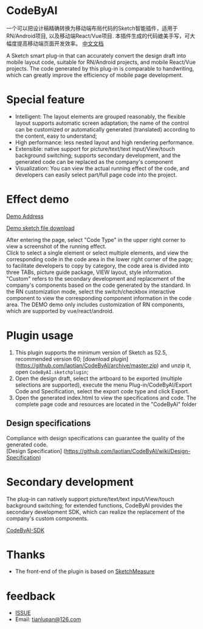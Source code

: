 # CodeByAI
一个可以把设计稿精确转换为移动端布局代码的Sketch智能插件，适用于RN/Android项目, 以及移动端React/Vue项目. 本插件生成的代码媲美手写，可大幅度提高移动端页面开发效率。 [中文文档](https://github.com/laotian/CodeByAI/wiki/CodeByAI中文使用文档)  

A Sketch smart plug-in that can accurately convert the design draft into mobile layout code, suitable for RN/Android projects, and mobile React/Vue projects. The code generated by this plug-in is comparable to handwriting, which can greatly improve the efficiency of mobile page development.
 
# Special feature
* Intelligent: The layout elements are grouped reasonably, the flexible layout supports automatic screen adaptation; the name of the control can be customized or automatically generated (translated) according to the content, easy to understand;
* High performance: less nested layout and high rendering performance.
* Extensible: native support for picture/text/text input/View/touch background switching; supports secondary development, and the generated code can be replaced as the company's component
* Visualization: You can view the actual running effect of the code, and developers can easily select part/full page code into the project.

# Effect demo
[Demo Address](https://service.codebyai.com/demo/index.html)  

[Demo sketch file download](https://service.codebyai.com/images/demo.sketch) 

After entering the page, select "Code Type" in the upper right corner to view a screenshot of the running effect.  
Click to select a single element or select multiple elements, and view the corresponding code in the code area in the lower right corner of the page; to facilitate developers to copy by category, the code area is divided into three TABs, picture guide package, VIEW layout, style information.  
"Custom" refers to the secondary development and replacement of the company's components based on the code generated by the standard. 
In the RN customization mode, select the switch/checkbox interactive component to view the corresponding component information in the code area. The DEMO demo only includes customization of RN components, which are supported by vue/react/android.

# Plugin usage
1. This plugin supports the minimum version of Sketch as 52.5, recommended version 60; [download plugin] (https://github.com/laotian/CodeByAI/archive/master.zip) and unzip it, open `CodeByAI.sketchplugin`;
2. Open the design draft, select the artboard to be exported (multiple selections are supported), execute the menu Plug-in/CodeByAI/Export Code and Specification, select the export code type and click Export.
3. Open the generated index.html to view the specifications and code. The complete page code and resources are located in the "CodeByAI" folder

## Design specifications
Compliance with design specifications can guarantee the quality of the generated code.  
[Design Specification] (https://github.com/laotian/CodeByAI/wiki/Design-Specification)


# Secondary development
The plug-in can natively support picture/text/text input/View/touch background switching; for extended functions,
CodeByAI provides the secondary development SDK, which can realize the replacement of the company's custom components.

[CodeByAI-SDK](https://github.com/laotian/codebyai-sdk)

# Thanks
- The front-end of the plugin is based on [SketchMeasure](https://github.com/utom/sketch-measure)


# feedback
- [ISSUE](https://github.com/laotian/CodeByAI/issues/new)
- Email: tianlupan@126.com
